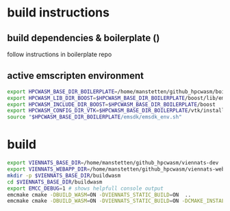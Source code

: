 # build instructions

## build dependencies & boilerplate ()
follow instructions in boilerplate repo


## active emscripten environment
```bash
export HPCWASM_BASE_DIR_BOILERPLATE=/home/manstetten/github_hpcwasm/boilerplate
export HPCWASM_LIB_DIR_BOOST=$HPCWASM_BASE_DIR_BOILERPLATE/boost/lib/emscripten
export HPCWASM_INCLUDE_DIR_BOOST=$HPCWASM_BASE_DIR_BOILERPLATE/boost
export HPCWASM_CONFIG_DIR_VTK=$HPCWASM_BASE_DIR_BOILERPLATE/vtk/install/lib/cmake/vtk-8.1
source "$HPCWASM_BASE_DIR_BOILERPLATE/emsdk/emsdk_env.sh"
```
# build

```bash
export VIENNATS_BASE_DIR=/home/manstetten/github_hpcwasm/viennats-dev
export VIENNATS_WEBAPP_DIR=/home/manstetten/github_hpcwasm/viennats-webapp
mkdir -p $VIENNATS_BASE_DIR/buildwasm
cd $VIENNATS_BASE_DIR/buildwasm
export EMCC_DEBUG=1 # shows helpfull console output
emcmake cmake -DBUILD_WASM=ON -DVIENNATS_STATIC_BUILD=ON  ..
emcmake cmake -DBUILD_WASM=ON -DVIENNATS_STATIC_BUILD=ON -DCMAKE_INSTALL_PREFIX=$VIENNATS_WEBAPP_DIR ..
```